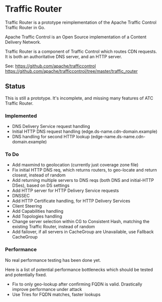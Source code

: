 # Traffic Router

Traffic Router is a prototype reimplementation of the Apache Traffic Control Traffic Router in Go.

Apache Traffic Control is an Open Source implementation of a Content Delivery Network.

Traffic Router is a component of Traffic Control which routes CDN requests. It is both an authoritative DNS server, and an HTTP server.

See:
https://github.com/apache/trafficcontrol
https://github.com/apache/trafficcontrol/tree/master/traffic_router

## Status

This is still a prototype. It's incomplete, and missing many features of ATC Traffic Router.

### Implemented

- DNS Delivery Service request handling
- Initial HTTP DNS request handling (edge.ds-name.cdn-domain.example)
- DNS handling for second HTTP lookup (edge-name.ds-name.cdn-domain.example)

### To Do

- Add maxmind to geolocation (currently just coverage zone file)
- Fix initial HTTP DNS req, which returns routers, to geo-locate and return closest, instead of random
- Add returning multiple servers to DNS reqs (both DNS and initial-HTTP DSes), based on DS settings
- Add HTTP server for HTTP Delivery Service requests
- DNSSEC
- Add HTTP Certificate handling, for HTTP Delivery Services
- Client Steering
- Add Capabilities handling
- Add Topologies handling
- Change server selection within CG to Consistent Hash, matching the existing Traffic Router, instead of random
- Add failover, if all servers in CacheGroup are Unavailable, use Fallback CacheGroup

### Performance

No real performance testing has been done yet.

Here is a list of potential performance bottlenecks which should be tested and potentially fixed.

- Fix to only geo-lookup after confirming FQDN is valid. Drastically improve performance under attack
- Use Tries for FQDN matches, faster lookups
